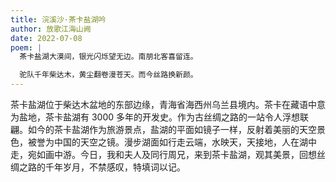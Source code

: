 ```yaml
---
title: 浣溪沙·茶卡盐湖吟
author: 放歌江海山阙
date: 2022-07-08
poem: |
  茶卡盐湖大漠间，银光闪烁望无边。南朋北客喜留连。

  驼队千年柴达木，黄尘翻卷漫苍天。而今丝路换新颜。
---
```


茶卡盐湖位于柴达木盆地的东部边缘，青海省海西州乌兰县境内。茶卡在藏语中意为盐地，茶卡盐湖有 3000 多年的开发史。作为古丝绸之路的一站令人浮想联翩。如今的茶卡盐湖作为旅游景点，盐湖的平面如镜子一样，反射着美丽的天空景色，被誉为中国的天空之镜。漫步湖面如行走云端，水映天，天接地，人在湖中走，宛如画中游。今日，我和夫人及同行周兄，来到茶卡盐湖，观其美景，回想丝绸之路的千年岁月，不禁感叹，特填词以记。
